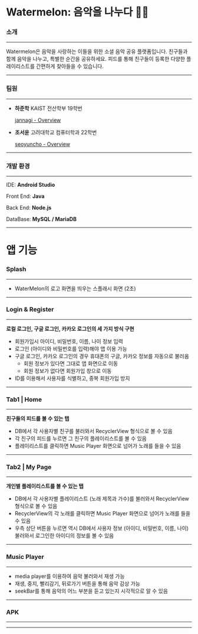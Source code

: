# Watermelon: 음악을 나누다 🍉🎶

### **소개**
---

Watermelon은 음악을 사랑하는 이들을 위한 소셜 음악 공유 플랫폼입니다. 친구들과 함께 음악을 나누고, 특별한 순간을 공유하세요. 피드를 통해 친구들이 등록한 다양한 플레이리스트를 간편하게 찾아들을 수 있습니다.

---

### 팀원

---

- **하준학** KAIST 전산학부 19학번
    
    [jannagi - Overview](https://github.com/jannagi)
    
- **조서윤** 고려대학교 컴퓨터학과 22학번
    
    [seoyuncho - Overview](https://github.com/seoyuncho)
    

---

### 개발 환경

---

IDE: **Android Studio**

Front End: **Java**

Back End: **Node.js**

DataBase: **MySQL / MariaDB**

---

# 앱 기능

### Splash

---

- WaterMelon의 로고 화면을 띄우는 스플래시 화면 (2초)

---

### Login & Register

---

**로컬 로그인, 구글 로그인, 카카오 로그인의 세 가지 방식 구현**

- 회원가입시 아이디, 비밀번호, 이름, 나이 정보 입력
- 로그인 (아이디와 비밀번호를 입력)해야 앱 이용 가능
- 구글 로그인, 카카오 로그인의 경우 휴대폰의 구글, 카카오 정보를 자동으로 불러옴
    - 회원 정보가 있다면 그대로 앱 화면으로 이동
    - 회원 정보가 없다면 회원가입 창으로 이동
- ID를 이용해서 사용자를 식별하고, 중복 회원가입 방지

---

### Tab1 | Home

---

********************친구들의 피드를 볼 수 있는 탭********************

- DB에서 각 사용자별 친구를 불러와서 RecyclerView 형식으로 볼 수 있음
- 각 친구의 피드를 누르면 그 친구의 플레이리스트를 볼 수 있음
- 플레이리스트를 클릭하면 Music Player 화면으로 넘어가 노래를 들을 수 있음

---

### Tab2 | My Page

---

********************개인별 플레이리스트를 볼 수 있는 탭********************

- DB에서 각 사용자별 플레이리스트 (노래 제목과 가수)를 불러와서 RecyclerView 형식으로 볼 수 있음
- RecyclerView의 각 노래를 클릭하면 Music Player 화면으로 넘어가 노래를 들을 수 있음
- 우측 상단 버튼을 누르면 역시 DB에서 사용자 정보 (아이디, 비밀번호, 이름, 나이) 불러와서 로그인한 아이디의 정보를 볼 수 있음

---

### Music Player

---

- media player를 이용하여 음악 불러와서 재생 가능
- 재생, 중지, 빨리감기, 뒤로가기 버튼을 통해 음악 감상 가능
- seekBar를 통해 음악의 어느 부분을 듣고 있는지 시각적으로 알 수 있음

---

### APK

---

---
